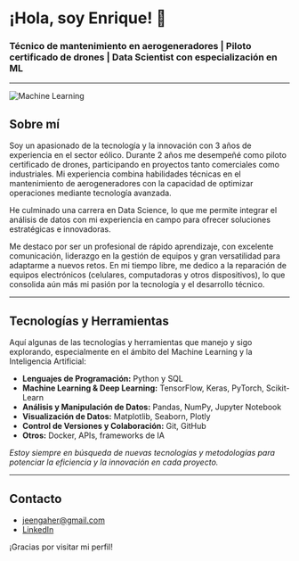 # ¡Hola, soy Enrique! 👋

### Técnico de mantenimiento en aerogeneradores | Piloto certificado de drones | Data Scientist con especialización en ML

---

![Machine Learning](https://cdn.dribbble.com/userupload/42127393/file/original-cced2b07add4266d8bee04ec243fc0b4.gif)

## Sobre mí

Soy un apasionado de la tecnología y la innovación con 3 años de experiencia en el sector eólico. Durante 2 años me desempeñé como piloto certificado de drones, participando en proyectos tanto comerciales como industriales. Mi experiencia combina habilidades técnicas en el mantenimiento de aerogeneradores con la capacidad de optimizar operaciones mediante tecnología avanzada.

He culminado una carrera en Data Science, lo que me permite integrar el análisis de datos con mi experiencia en campo para ofrecer soluciones estratégicas e innovadoras.

Me destaco por ser un profesional de rápido aprendizaje, con excelente comunicación, liderazgo en la gestión de equipos y gran versatilidad para adaptarme a nuevos retos. En mi tiempo libre, me dedico a la reparación de equipos electrónicos (celulares, computadoras y otros dispositivos), lo que consolida aún más mi pasión por la tecnología y el desarrollo técnico.

---

## Tecnologías y Herramientas

Aquí algunas de las tecnologías y herramientas que manejo y sigo explorando, especialmente en el ámbito del Machine Learning y la Inteligencia Artificial:

- **Lenguajes de Programación:** Python y SQL
- **Machine Learning & Deep Learning:** TensorFlow, Keras, PyTorch, Scikit-Learn
- **Análisis y Manipulación de Datos:** Pandas, NumPy, Jupyter Notebook
- **Visualización de Datos:** Matplotlib, Seaborn, Plotly
- **Control de Versiones y Colaboración:** Git, GitHub
- **Otros:** Docker, APIs, frameworks de IA

*Estoy siempre en búsqueda de nuevas tecnologías y metodologías para potenciar la eficiencia y la innovación en cada proyecto.*

---

## Contacto

- [jeengaher@gmail.com](mailto:jeengaher@gmail.com)
- [LinkedIn](https://www.linkedin.com/in/jengaher99/)

¡Gracias por visitar mi perfil!
